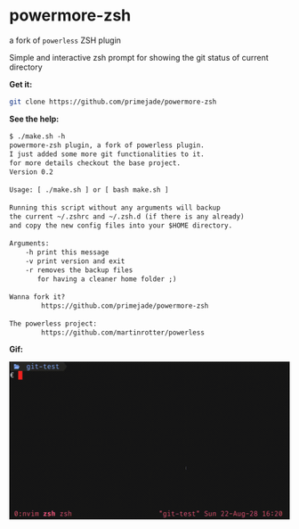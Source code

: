 # powermore-zsh
a fork of `powerless` ZSH plugin

Simple and interactive zsh prompt for showing the git
status of current directory

**Get it:**

```sh
git clone https://github.com/primejade/powermore-zsh
```

**See the help:**

```
$ ./make.sh -h
powermore-zsh plugin, a fork of powerless plugin.
I just added some more git functionalities to it.
for more details checkout the base project.
Version 0.2

Usage: [ ./make.sh ] or [ bash make.sh ]

Running this script without any arguments will backup
the current ~/.zshrc and ~/.zsh.d (if there is any already)
and copy the new config files into your $HOME directory.

Arguments:
	-h print this message
	-v print version and exit
	-r removes the backup files
	   for having a cleaner home folder ;)

Wanna fork it?
		https://github.com/primejade/powermore-zsh

The powerless project:
		https://github.com/martinrotter/powerless
```

**Gif:**

![powermore-gif](shots/powermore-zsh.gif)

<!-- show screenshots [version 0.1] -->
<!--
**Screenshots:**

![dirty-and-staged](shots/diry-staged.png)

![dirty-and-staged](shots/diryStaged.png)

![dirty-and-staged](shots/clean-new.png)
-->
